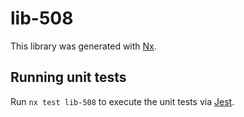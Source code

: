# lib-508

This library was generated with [Nx](https://nx.dev).

## Running unit tests

Run `nx test lib-508` to execute the unit tests via [Jest](https://jestjs.io).
